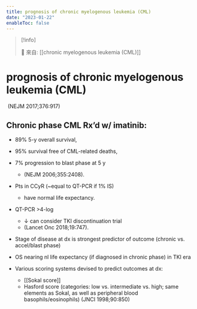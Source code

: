 ```yaml
---
title: prognosis of chronic myelogenous leukemia (CML)
date: "2023-01-22"
enableToc: false
---
```


> [!info]
>
> 🌱 來自: [[chronic myelogenous leukemia (CML)]]

# prognosis of chronic myelogenous leukemia (CML)
 (NEJM 2017;376:917)

## Chronic phase CML Rx’d w/ **imatinib**:
* 89% 5-y overall survival,
* 95% survival free of CML-related deaths,
* 7% progression to blast phase at 5 y 
	* (NEJM 2006;355:2408).
* Pts in CCyR (~equal to QT-PCR if 1% IS)
	* have normal life expectancy.
* QT-PCR >4-log
	* ↓ can consider TKI discontinuation trial 
	* (Lancet Onc 2018;19:747).

* Stage of disease at dx is strongest predictor of outcome (chronic vs. accel/blast phase)
* OS nearing nl life expectancy (if diagnosed in chronic phase) in TKI era
* Various scoring systems devised to predict outcomes at dx:
	* [[Sokal score]]
	* Hasford score (categories: low vs. intermediate vs. high; same elements as Sokal, as well as peripheral blood basophils/eosinophils) (JNCI 1998;90:850)
